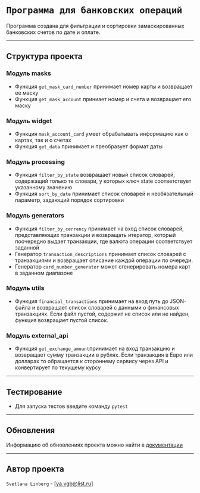 # `Программа для банковских операций`

Программа создана для фильтрации и сортировки замаскированных банковских счетов по дате и оплате.

___________________________________________________________________________________________

## Структура проекта

### Модуль masks

- Функция `get_mask_card_number` принимает номер карты и возвращает ее маску
- Функция `get_mask_account` приниает номер и счета и возвращает его маску

### Модуль widget

- Функция `mask_account_card` умеет обрабатывать информацию как о картах, так и о счетах
- Функция `get_data` принимает и преобразует формат даты

### Модуль processing

- Функция `filter_by_state` возвращает новый список словарей, содержащий только те словари, у которых ключ state
  соответствует указанному значению
- Функция `sort_by_date` принимает список словарей и необязательный параметр, задающий порядок сортировки

### Модуль generators

- Функция `filter_by_cerrency` принимает на вход список словарей, представляющих транзакции и возвращать итератор,
  который поочередно выдает транзакции, где валюта операции соответствует заданной
- Генератор `transaction_descriptions` принимает список словарей с транзакциями и возвращает описание каждой операции по
  очереди.
- Генератор `card_number_generator` может сгенерировать номера карт в заданном диапазоне

### Модуль utils

- Функция `financial_transactions` принимает на вход путь до JSON-файла и возвращает список словарей с данными о финансовых транзакциях. Если файл пустой, содержит не список или не найден, функция возвращает пустой список.

### Модуль external_api

- Функция `get_exchange_amount`принимает на вход транзакцию и возвращает сумму транзакции в рублях. Если транзакция в Евро или долларах то обращается к стороннему сервису через API и конвертирует по текущему курсу


_____

## Тестирование

- Для запуска тестов введите команду `pytest`

_____

## Обновления

Информацию об обновлениях проекта можно найти в [документации](update.md)

-----

## Автор проекта

`Svetlana Linberg` - [ya.vgb@list.ru]
